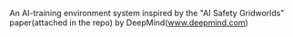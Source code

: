 An AI-training environment system inspired by the "AI Safety Gridworlds" paper(attached in the repo) by DeepMind(www.deepmind.com)
